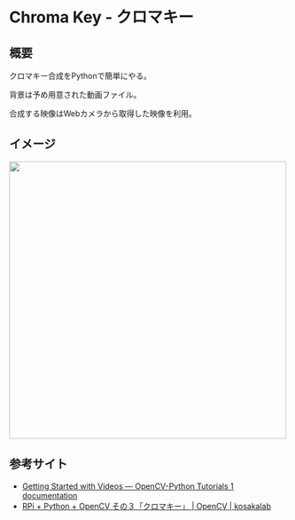 # Chroma Key - クロマキー

## 概要

クロマキー合成をPythonで簡単にやる。

背景は予め用意された動画ファイル。

合成する映像はWebカメラから取得した映像を利用。

## イメージ

<img src="https://pbs.twimg.com/media/DLlmyHjUIAAnZ7c.jpg:large" width="500">

## 参考サイト

- [Getting Started with Videos — OpenCV-Python Tutorials 1 documentation](http://opencv-python-tutroals.readthedocs.io/en/latest/py_tutorials/py_gui/py_video_display/py_video_display.html)
- [RPi + Python + OpenCV その３「クロマキー」 | OpenCV | kosakalab](http://make.kosakalab.com/rpi/opencv_3/)
